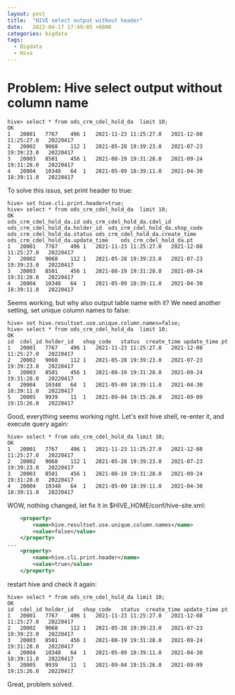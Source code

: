 ```yaml
---
layout: post
title:  "HIVE select output without header"
date:   2022-04-17 17:49:05 +0800
categories: bigdata
tags:
  - Bigdata
  - Hive
---
```


# Problem: Hive select output without column name
```shell
hive> select * from ods_crm_cdel_hold_da  limit 10;
OK
1	20001	7767	496	1	2021-11-23 11:25:27.0	2021-12-08 11:25:27.0	20220417
2	20002	9068	112	1	2021-05-28 19:39:23.0	2021-07-23 19:39:23.0	20220417
3	20003	8501	456	1	2021-08-19 19:31:28.0	2021-09-24 19:31:28.0	20220417
4	20004	10348	64	1	2021-05-09 18:39:11.0	2021-04-30 18:39:11.0	20220417
```

To solve this issus, set print header to true: 
```shell
hive> set hive.cli.print.header=true;
hive> select * from ods_crm_cdel_hold_da  limit 10;
OK
ods_crm_cdel_hold_da.id	ods_crm_cdel_hold_da.cdel_id	ods_crm_cdel_hold_da.holder_id	ods_crm_cdel_hold_da.shop_code	ods_crm_cdel_hold_da.status	ods_crm_cdel_hold_da.create_time	ods_crm_cdel_hold_da.update_time	ods_crm_cdel_hold_da.pt
1	20001	7767	496	1	2021-11-23 11:25:27.0	2021-12-08 11:25:27.0	20220417
2	20002	9068	112	1	2021-05-28 19:39:23.0	2021-07-23 19:39:23.0	20220417
3	20003	8501	456	1	2021-08-19 19:31:28.0	2021-09-24 19:31:28.0	20220417
4	20004	10348	64	1	2021-05-09 18:39:11.0	2021-04-30 18:39:11.0	20220417
```

Seems working, but why also output table name with it?
We need another setting, set unique column names to false:
```shell
hive> set hive.resultset.use.unique.column.names=false;
hive> select * from ods_crm_cdel_hold_da  limit 10;
OK
id	cdel_id	holder_id	shop_code	status	create_time	update_time	pt
1	20001	7767	496	1	2021-11-23 11:25:27.0	2021-12-08 11:25:27.0	20220417
2	20002	9068	112	1	2021-05-28 19:39:23.0	2021-07-23 19:39:23.0	20220417
3	20003	8501	456	1	2021-08-19 19:31:28.0	2021-09-24 19:31:28.0	20220417
4	20004	10348	64	1	2021-05-09 18:39:11.0	2021-04-30 18:39:11.0	20220417
5	20005	9939	11	1	2021-09-04 19:15:26.0	2021-09-09 19:15:26.0	20220417
```
Good, everything seems working right.
Let's exit hive shell, re-enter it, and execute query again:
```shell
hive> select * from ods_crm_cdel_hold_da limit 10;
OK
1	20001	7767	496	1	2021-11-23 11:25:27.0	2021-12-08 11:25:27.0	20220417
2	20002	9068	112	1	2021-05-28 19:39:23.0	2021-07-23 19:39:23.0	20220417
3	20003	8501	456	1	2021-08-19 19:31:28.0	2021-09-24 19:31:28.0	20220417
4	20004	10348	64	1	2021-05-09 18:39:11.0	2021-04-30 18:39:11.0	20220417
```

WOW, nothing changed, let fix it in $HIVE_HOME/conf/hive-site.xml:
```xml
    <property>
        <name>hive.resultset.use.unique.column.names</name>
        <value>false</value>
    </property>
...
    <property>
        <name>hive.cli.print.header</name>
        <value>true</value>
    </property>
```

restart hive and check it again:
```shell
hive> select * from ods_crm_cdel_hold_da limit 10;
OK
id	cdel_id	holder_id	shop_code	status	create_time	update_time	pt
1	20001	7767	496	1	2021-11-23 11:25:27.0	2021-12-08 11:25:27.0	20220417
2	20002	9068	112	1	2021-05-28 19:39:23.0	2021-07-23 19:39:23.0	20220417
3	20003	8501	456	1	2021-08-19 19:31:28.0	2021-09-24 19:31:28.0	20220417
4	20004	10348	64	1	2021-05-09 18:39:11.0	2021-04-30 18:39:11.0	20220417
5	20005	9939	11	1	2021-09-04 19:15:26.0	2021-09-09 19:15:26.0	20220417
```
Great, problem solved.
